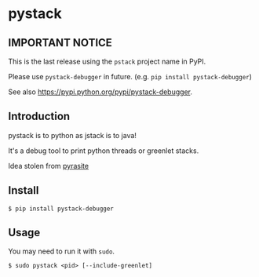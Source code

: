# pystack

## IMPORTANT NOTICE

This is the last release using the `pstack` project name in PyPI.

Please use `pystack-debugger` in future. (e.g. `pip install pystack-debugger`)

See also https://pypi.python.org/pypi/pystack-debugger.

## Introduction

pystack is to python as jstack is to java!

It's a debug tool to print python threads or greenlet stacks.

Idea stolen from [pyrasite](https://github.com/lmacken/pyrasite)

## Install

```
$ pip install pystack-debugger
```

## Usage

You may need to run it with `sudo`.

```
$ sudo pystack <pid> [--include-greenlet]
```
